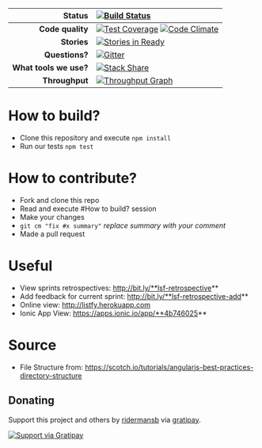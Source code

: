 |**Status**        |[![Build Status](https://semaphoreci.com/api/v1/projects/edf2ae1a-b10e-447c-a6e4-e8a3998ce4ef/462856/badge.svg)](https://semaphoreci.com/ridermansb/listfy)|
|-------------:|:------|
|**Code quality** |[![Test Coverage](https://codeclimate.com/github/Ridermansb/listfy/badges/coverage.svg)](https://codeclimate.com/github/Ridermansb/listfy/coverage) [![Code Climate](https://codeclimate.com/github/Ridermansb/listfy/badges/gpa.svg)](https://codeclimate.com/github/Ridermansb/listfy)|
|**Stories**       |[![Stories in Ready](https://badge.waffle.io/Ridermansb/listfy.png?label=ready&title=ready%20stories)](http://waffle.io/Ridermansb/listfy) |
|**Questions?**   |[![Gitter](https://badges.gitter.im/Join%20Chat.svg)](https://gitter.im/Ridermansb/listfy?utm_source=badge&utm_medium=badge&utm_campaign=pr-badge)|
|**What tools we use?**  |[![Stack Share](http://img.shields.io/badge/tech-stack-0690fa.svg?style=flat)](http://stackshare.io/Ridermansb/listfy)|
|**Throughput**|[![Throughput Graph](https://graphs.waffle.io/Ridermansb/listfy/throughput.svg)](https://waffle.io/Ridermansb/listfy/metrics)|

# How to build?

 * Clone this repository and execute `npm install`
 * Run our tests `npm test`

# How to contribute?

 - Fork and clone this repo
 - Read and execute #How to build? session
 - Make your changes
 - `git cm "fix #x summary"` *replace summary with your comment*
 - Made a pull request

# Useful

  - View sprints retrospectives: http://bit.ly/**lsf-retrospective**
  - Add feedback for current sprint: http://bit.ly/**lsf-retrospective-add**
  - Online view:  http://listfy.herokuapp.com
  - Ionic App View: https://apps.ionic.io/app/**4b746025**

# Source
* File Structure from: https://scotch.io/tutorials/angularjs-best-practices-directory-structure

## Donating
Support this project and others by [ridermansb](https://gratipay.com/ridermansb/) via [gratipay](https://gratipay.com/ridermansb/).

[![Support via Gratipay](https://cdn.rawgit.com/gratipay/gratipay-badge/2.3.0/dist/gratipay.png)](https://gratipay.com/ridermansb/)
